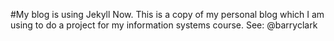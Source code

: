 #My blog is using Jekyll Now.
This is a copy of my personal blog which I am using to do a project for my information systems course.
See: @barryclark
